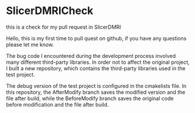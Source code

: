 # SlicerDMRICheck
this is a check for my pull request in SlicerDMRI

Hello, this is my first time to pull quest on github, if you have any questions please let me know.

The bug code I encountered during the development process involved many different third-party libraries. In order not to affect the original project, I built a new repository, which contains the third-party libraries used in the test project.

The debug version of the test project is configured in the cmakelists file. In this repository, the AfterModify branch saves the modified version and the file after build, while the BeforeModify branch saves the original code before modification and the file after build.
